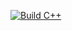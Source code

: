 [![Build C++](https://github.com/murthy-001/you/actions/workflows/action.yml/badge.svg)](https://github.com/murthy-001/you/actions/workflows/action.yml)